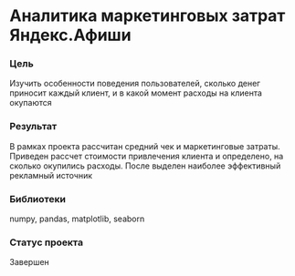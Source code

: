 # Аналитика маркетинговых затрат Яндекс.Афиши

### Цель
Изучить особенности поведения пользователей, сколько денег приносит каждый клиент, и в какой момент расходы на клиента окупаются

### Результат
В рамках проекта рассчитан средний чек и маркетинговые затраты. Приведен рассчет стоимости привлечения клиента и определено, на сколько окупились расходы. После выделен наиболее эффективный рекламный источник

### Библиотеки
numpy, pandas, matplotlib, seaborn

### Статус проекта
Завершен